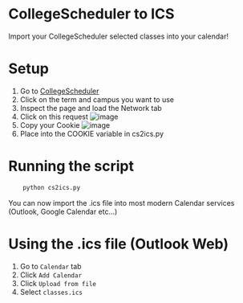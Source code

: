 # CollegeScheduler to ICS

Import your CollegeScheduler selected classes into your calendar!

# Setup

1. Go to [CollegeScheduler](https://ohio.collegescheduler.com)
2. Click on the term and campus you want to use
3. Inspect the page and load the Network tab
4. Click on this request
   ![image](https://github.com/user-attachments/assets/558113c8-9606-4539-8ac0-b8085c5b935c)
6. Copy your Cookie
   ![image](https://github.com/user-attachments/assets/ef26cf1d-2f3d-4c18-ab2a-05d6bc3de738)
8. Place into the COOKIE variable in cs2ics.py

# Running the script
```bash
    python cs2ics.py
```
You can now import the .ics file into most modern Calendar services (Outlook, Google Calendar etc...)
   
# Using the .ics file (Outlook Web)
1. Go to `Calendar` tab
2. Click `Add Calendar`
3. Click `Upload from file`
4. Select `classes.ics`
